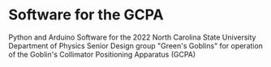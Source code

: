 # Software for the GCPA 

Python and Arduino Software for the 2022 North Carolina State University Department of Physics Senior 
Design group "Green's Goblins" for operation of the Goblin's Collimator Positioning Apparatus (GCPA)
